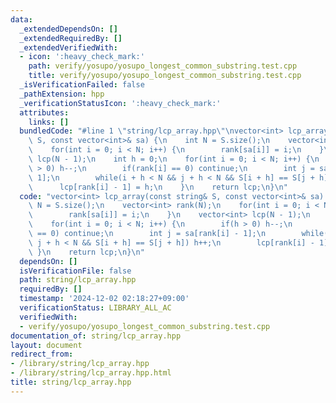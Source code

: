 ```yaml
---
data:
  _extendedDependsOn: []
  _extendedRequiredBy: []
  _extendedVerifiedWith:
  - icon: ':heavy_check_mark:'
    path: verify/yosupo/yosupo_longest_common_substring.test.cpp
    title: verify/yosupo/yosupo_longest_common_substring.test.cpp
  _isVerificationFailed: false
  _pathExtension: hpp
  _verificationStatusIcon: ':heavy_check_mark:'
  attributes:
    links: []
  bundledCode: "#line 1 \"string/lcp_array.hpp\"\nvector<int> lcp_array(const string&\
    \ S, const vector<int>& sa) {\n    int N = S.size();\n    vector<int> rank(N);\n\
    \    for(int i = 0; i < N; i++) {\n        rank[sa[i]] = i;\n    }\n    vector<int>\
    \ lcp(N - 1);\n    int h = 0;\n    for(int i = 0; i < N; i++) {\n        if(h\
    \ > 0) h--;\n        if(rank[i] == 0) continue;\n        int j = sa[rank[i] -\
    \ 1];\n        while(i + h < N && j + h < N && S[i + h] == S[j + h]) h++;\n  \
    \      lcp[rank[i] - 1] = h;\n    }\n    return lcp;\n}\n"
  code: "vector<int> lcp_array(const string& S, const vector<int>& sa) {\n    int\
    \ N = S.size();\n    vector<int> rank(N);\n    for(int i = 0; i < N; i++) {\n\
    \        rank[sa[i]] = i;\n    }\n    vector<int> lcp(N - 1);\n    int h = 0;\n\
    \    for(int i = 0; i < N; i++) {\n        if(h > 0) h--;\n        if(rank[i]\
    \ == 0) continue;\n        int j = sa[rank[i] - 1];\n        while(i + h < N &&\
    \ j + h < N && S[i + h] == S[j + h]) h++;\n        lcp[rank[i] - 1] = h;\n   \
    \ }\n    return lcp;\n}\n"
  dependsOn: []
  isVerificationFile: false
  path: string/lcp_array.hpp
  requiredBy: []
  timestamp: '2024-12-02 02:18:27+09:00'
  verificationStatus: LIBRARY_ALL_AC
  verifiedWith:
  - verify/yosupo/yosupo_longest_common_substring.test.cpp
documentation_of: string/lcp_array.hpp
layout: document
redirect_from:
- /library/string/lcp_array.hpp
- /library/string/lcp_array.hpp.html
title: string/lcp_array.hpp
---
```

